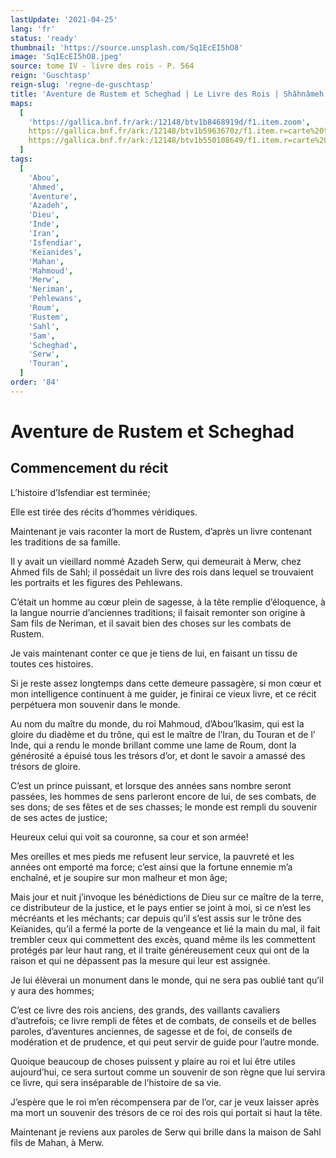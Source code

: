 ```yaml
---
lastUpdate: '2021-04-25'
lang: 'fr'
status: 'ready'
thumbnail: 'https://source.unsplash.com/Sq1EcEI5hO8'
image: 'Sq1EcEI5hO8.jpeg'
source: tome IV - livre des rois - P. 564
reign: 'Guschtasp'
reign-slug: 'regne-de-guschtasp'
title: 'Aventure de Rustem et Scheghad | Le Livre des Rois | Shâhnâmeh'
maps:
  [
    'https://gallica.bnf.fr/ark:/12148/btv1b8468919d/f1.item.zoom',
    https://gallica.bnf.fr/ark:/12148/btv1b5963670z/f1.item.r=carte%20touran.zoom,
    https://gallica.bnf.fr/ark:/12148/btv1b550108649/f1.item.r=carte%20touran.zoom,
  ]
tags:
  [
    'Abou',
    'Ahmed',
    'Aventure',
    'Azadeh',
    'Dieu',
    'Inde',
    'Iran',
    'Isfendiar',
    'Keïanides',
    'Mahan',
    'Mahmoud',
    'Merw',
    'Neriman',
    'Pehlewans',
    'Roum',
    'Rustem',
    'Sahl',
    'Sam',
    'Scheghad',
    'Serw',
    'Touran',
  ]
order: '84'
---
```


# Aventure de Rustem et Scheghad

## Commencement du récit

L’histoire d’Isfendiar est terminée;

Elle est tirée des récits d’hommes véridiques.

Maintenant je vais raconter la mort de Rustem, d’après un livre contenant les traditions de sa famille.

Il y avait un vieillard nommé Azadeh Serw, qui demeurait à Merw, chez Ahmed fils de Sahl; il possédait un livre des rois dans lequel se trouvaient les portraits et les figures des Pehlewans.

C’était un homme au cœur plein de sagesse, à la tête remplie d’éloquence, à la langue nourrie d’anciennes traditions; il faisait remonter son origine à Sam fils de Neriman, et il savait bien des choses sur les combats de Rustem.

Je vais maintenant conter ce que je tiens de lui, en faisant un tissu de toutes ces histoires.

Si je reste assez longtemps dans cette demeure passagère, si mon cœur et mon intelligence continuent à me guider, je finirai ce vieux livre, et ce récit perpétuera mon souvenir dans le monde.

Au nom du maître du monde, du roi Mahmoud, d’Abou’lkasim, qui est la gloire du diadème et du trône, qui est le maître de l’Iran, du Touran et de l’ Inde, qui a rendu le monde brillant comme une lame de Roum, dont la générosité a épuisé tous les trésors d’or, et dont le savoir a amassé des trésors de gloire.

C’est un prince puissant, et lorsque des années sans nombre seront passées, les hommes de sens parleront encore de lui, de ses combats, de ses dons; de ses fêtes et de ses chasses; le monde est rempli du souvenir de ses actes de justice;

Heureux celui qui voit sa couronne, sa cour et son armée!

Mes oreilles et mes pieds me refusent leur service, la pauvreté et les années ont emporté ma force; c’est ainsi que la fortune ennemie m’a enchaîné, et je soupire sur mon malheur et mon âge;

Mais jour et nuit j’invoque les bénédictions de Dieu sur ce maître de la terre, ce distributeur de la justice, et le pays entier se joint à moi, si ce n’est les mécréants et les méchants; car depuis qu’il s’est assis sur le trône des Keïanides, qu’il a fermé la porte de la vengeance et lié la main du mal, il fait trembler ceux qui commettent des excès, quand même ils les commettent protégés par leur haut rang, et il traite généreusement ceux qui ont de la raison et qui ne dépassent pas la mesure qui leur est assignée.

Je lui élèverai un monument dans le monde, qui ne sera pas oublié tant qu’il y aura des hommes;

C’est ce livre des rois anciens, des grands, des vaillants cavaliers d’autrefois; ce livre rempli de fêtes et de combats, de conseils et de belles paroles, d’aventures anciennes, de sagesse et de foi, de conseils de modération et de prudence, et qui peut servir de guide pour l’autre monde.

Quoique beaucoup de choses puissent y plaire au roi et lui être utiles aujourd’hui, ce sera surtout comme un souvenir de son règne que lui servira ce livre, qui sera inséparable de l’histoire de sa vie.

J’espère que le roi m’en récompensera par de l’or, car je veux laisser après ma mort un souvenir des trésors de ce roi des rois qui portait si haut la tête.

Maintenant je reviens aux paroles de Serw qui brille dans la maison de Sahl fils de Mahan, à Merw.
